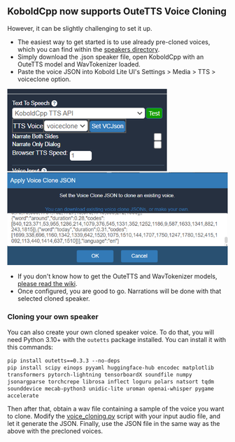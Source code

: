 ## KoboldCpp now supports OuteTTS Voice Cloning

However, it can be slightly challenging to set it up.
- The easiest way to get started is to use already pre-cloned voices, which you can find within the [speakers directory](speakers).
- Simply download the .json speaker file, open KoboldCpp with an OuteTTS model and WavTokenizer loaded.
- Paste the voice JSON into Kobold Lite UI's Settings > Media > TTS > voiceclone option.

![Preview](vc1.png)
![Preview](vc2.png)

- If you don't know how to get the OuteTTS and WavTokenizer models, [please read the wiki](https://github.com/LostRuins/koboldcpp/wiki#getting-an-ai-model-file).
- Once configured, you are good to go. Narrations will be done with that selected cloned speaker.

### Cloning your own speaker
You can also create your own cloned speaker voice.
To do that, you will need Python 3.10+ with the `outetts` package installed. You can install it with this commands:
```
pip install outetts==0.3.3 --no-deps
pip install scipy einops pyyaml huggingface-hub encodec matplotlib transformers pytorch-lightning tensorboardX soundfile numpy jsonargparse torchcrepe librosa inflect loguru polars natsort tqdm sounddevice mecab-python3 unidic-lite uroman openai-whisper pygame accelerate
```
Then after that, obtain a wav file containing a sample of the voice you want to clone.
Modify the [voice_cloning.py](voice_cloning.py) script with your input audio file, and let it generate the JSON.
Finally, use the JSON file in the same way as the above with the precloned voices.